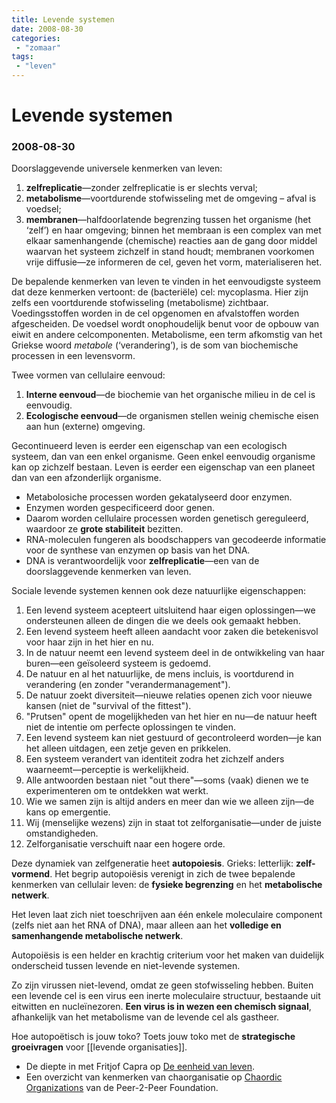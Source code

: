 ```yaml
---
title: Levende systemen
date: 2008-08-30
categories:
 - "zomaar"
tags:
 - "leven"
---
```


# Levende systemen
### 2008-08-30

Doorslaggevende universele kenmerken van leven:

1. **zelfreplicatie**—zonder zelfreplicatie is er slechts verval;
1. **metabolisme**—voortdurende stofwisseling met de omgeving – afval is voedsel;
1. **membranen**—halfdoorlatende begrenzing tussen het organisme (het ‘zelf’) en haar omgeving; binnen het membraan is een complex van met elkaar samenhangende (chemische) reacties aan de gang door middel waarvan het systeem zichzelf in stand houdt; membranen voorkomen vrije diffusie—ze informeren de cel, geven het vorm, materialiseren het.

De bepalende kenmerken van leven te vinden in het eenvoudigste systeem dat deze kenmerken vertoont: de (bacteriële) cel: mycoplasma. Hier zijn zelfs een voortdurende stofwisseling (metabolisme) zichtbaar. Voedingsstoffen worden in de cel opgenomen en afvalstoffen worden afgescheiden. De voedsel wordt onophoudelijk benut voor de opbouw van eiwit en andere celcomponenten. Metabolisme, een term afkomstig van het Griekse woord *metabole* (‘verandering’), is de som van biochemische processen in een levensvorm.

Twee vormen van cellulaire eenvoud:
1. **Interne eenvoud**—de biochemie van het organische milieu in de cel is eenvoudig.
1. **Ecologische eenvoud**—de organismen stellen weinig chemische eisen aan hun (externe) omgeving.

Gecontinueerd leven is eerder een eigenschap van een ecologisch systeem, dan van een enkel organisme. Geen enkel eenvoudig organisme kan op zichzelf bestaan. Leven is eerder een eigenschap van een planeet dan van een afzonderlijk organisme.

- Metabolosiche processen worden gekatalyseerd door enzymen.
- Enzymen worden gespecificeerd door genen.
- Daarom worden cellulaire processen worden genetisch gereguleerd, waardoor ze **grote stabiliteit** bezitten.
- RNA-moleculen fungeren als boodschappers van gecodeerde informatie voor de synthese van enzymen op basis van het DNA.
- DNA is verantwoordelijk voor **zelfreplicatie**—een van de doorslaggevende kenmerken van leven.

Sociale levende systemen kennen ook deze natuurlijke eigenschappen:
1. Een levend systeem acepteert uitsluitend haar eigen oplossingen—we ondersteunen alleen de dingen die we deels ook gemaakt hebben.
1. Een levend systeem heeft alleen aandacht voor zaken die betekenisvol voor haar zijn in het hier en nu.
1. In de natuur neemt een levend systeem deel in de ontwikkeling van haar buren—een geïsoleerd systeem is gedoemd.
1. De natuur en al het natuurlijke, de mens incluis, is voortdurend in verandering (en zonder "verandermanagement").
1. De natuur zoekt diversiteit—nieuwe relaties openen zich voor nieuwe kansen (niet de "survival of the fittest").
1. "Prutsen" opent de mogelijkheden van het hier en nu—de natuur heeft niet de intentie om perfecte oplossingen te vinden.
1. Een levend systeem kan niet gestuurd of gecontroleerd worden—je kan het alleen uitdagen, een zetje geven en prikkelen.
1. Een systeem verandert van identiteit zodra het zichzelf anders waarneemt—perceptie is werkelijkheid.
1. Alle antwoorden bestaan niet "out there"—soms (vaak) dienen we te experimenteren om te ontdekken wat werkt.
1. Wie we samen zijn is altijd anders en meer dan wie we alleen zijn—de kans op emergentie.
1. Wij (menselijke wezens) zijn in staat tot zelforganisatie—under de juiste omstandigheden.
1. Zelforganisatie verschuift naar een hogere orde.

Deze dynamiek van zelfgeneratie heet **autopoiesis**. Grieks: letterlijk: **zelf-vormend**. Het begrip autopoiësis verenigt in zich de twee bepalende kenmerken van cellulair leven: de **fysieke begrenzing** en het **metabolische netwerk**.

Het leven laat zich niet toeschrijven aan één enkele moleculaire component (zelfs niet aan het RNA of DNA), maar alleen aan het **volledige en samenhangende metabolische netwerk**.

Autopoiësis is een helder en krachtig criterium voor het maken van duidelijk onderscheid tussen levende en niet-levende systemen.

Zo zijn virussen niet-levend, omdat ze geen stofwisseling hebben. Buiten een levende cel is een virus een inerte moleculaire structuur, bestaande uit eitwitten en nucleïnezoren. **Een virus is in wezen een chemisch signaal**, afhankelijk van het metabolisme van de levende cel als gastheer.

Hoe autopoëtisch is jouw toko? Toets jouw toko met de **strategische groeivragen** voor [[levende organisaties]].


- De diepte in met Fritjof Capra op [De eenheid van leven](http://wiki.aardrock.com/De_eenheid_van_leven).
- Een overzicht van kenmerken van chaorganisatie op [Chaordic Organizations](http://www.p2pfoundation.net/Chaordic_Organizations_-_Characteristics) van de Peer-2-Peer Foundation.